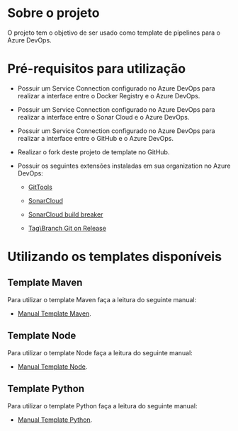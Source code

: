 # Sobre o projeto
O projeto tem o objetivo de ser usado como template de pipelines para o Azure DevOps.

# Pré-requisitos para utilização
* Possuir um Service Connection configurado no Azure DevOps para realizar a interface entre o Docker Registry e o Azure DevOps.

* Possuir um Service Connection configurado no Azure DevOps para realizar a interface entre o Sonar Cloud e o Azure DevOps.

* Possuir um Service Connection configurado no Azure DevOps para realizar a interface entre o GitHub e o Azure DevOps.

* Realizar o fork deste projeto de template no GitHub.

* Possuir os seguintes extensões instaladas em sua organization no Azure DevOps:

  * [GitTools](https://marketplace.visualstudio.com/items?itemName=gittools.gittools)

  * [SonarCloud](https://marketplace.visualstudio.com/items?itemName=SonarSource.sonarcloud)

  * [SonarCloud build breaker](https://marketplace.visualstudio.com/items?itemName=SimondeLang.sonarcloud-buildbreaker)

  * [Tag\Branch Git on Release](https://marketplace.visualstudio.com/items?itemName=jabbera.git-tag-on-release-task)


# Utilizando os templates disponíveis
## Template Maven
Para utilizar o template Maven faça a leitura do seguinte manual:
* [Manual Template Maven](./maven/manual-maven.md).

## Template Node
Para utilizar o template Node faça a leitura do seguinte manual:
* [Manual Template Node](./node/manual-node.md).


## Template Python
Para utilizar o template Python faça a leitura do seguinte manual:
* [Manual Template Python](./Python/manual-python.md).
